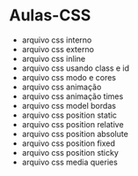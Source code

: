 # Aulas-CSS

- arquivo css interno
- arquivo css externo
- arquivo css inline
- arquivo css usando class e id
- arquivo css modo e cores
- arquivo css animação
- arquivo css animação times
- arquivo css model bordas
- arquivo css position static
- arquivo css position relative
- arquivo css position absolute
- arquivo css position fixed
- arquivo css position sticky
- arquivo css media queries
